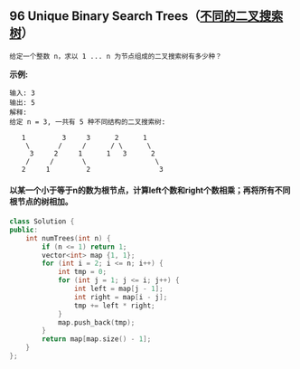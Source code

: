 ## 96 Unique Binary Search Trees（[不同的二叉搜索树](https://leetcode-cn.com/problems/Unique-Binary-Search-Trees/)）

```
给定一个整数 n，求以 1 ... n 为节点组成的二叉搜索树有多少种？
```

**示例:**

```
输入: 3
输出: 5
解释:
给定 n = 3, 一共有 5 种不同结构的二叉搜索树:

   1         3     3      2      1
    \       /     /      / \      \
     3     2     1      1   3      2
    /     /       \                 \
   2     1         2                 3
```

#### 以某一个小于等于n的数为根节点，计算left个数和right个数相乘；再将所有不同根节点的树相加。

```c++
class Solution {
public:
    int numTrees(int n) {
        if (n <= 1) return 1;
        vector<int> map {1, 1};
        for (int i = 2; i <= n; i++) {
            int tmp = 0;
            for (int j = 1; j <= i; j++) {
                int left = map[j - 1];
                int right = map[i - j];
                tmp += left * right;
            }
            map.push_back(tmp);
        }
        return map[map.size() - 1];
    }
};
```


